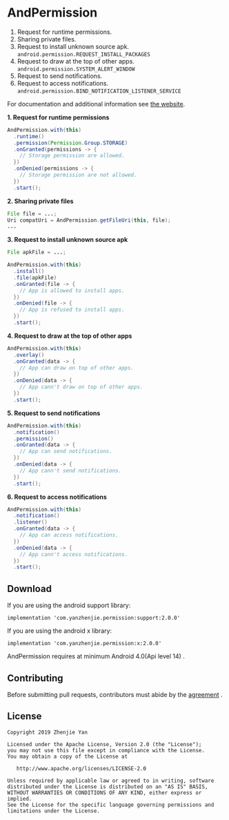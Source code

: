 ﻿# AndPermission
1. Request for runtime permissions.  
2. Sharing private files.  
3. Request to install unknown source apk.  
  `android.permission.REQUEST_INSTALL_PACKAGES`
4. Request to draw at the top of other apps.  
  `android.permission.SYSTEM_ALERT_WINDOW`
5. Request to send notifications.  
6. Request to access notifications.  
  `android.permission.BIND_NOTIFICATION_LISTENER_SERVICE`

For documentation and additional information see [the website](https://www.yanzhenjie.com/AndPermission).

**1. Request for runtime permissions**
```java
AndPermission.with(this)
  .runtime()
  .permission(Permission.Group.STORAGE)
  .onGranted(permissions -> {
    // Storage permission are allowed.
  })
  .onDenied(permissions -> {
    // Storage permission are not allowed.
  })
  .start();
```

**2. Sharing private files**
```java
File file = ...;
Uri compatUri = AndPermission.getFileUri(this, file);
...
```

**3. Request to install unknown source apk**
```java
File apkFile = ...;

AndPermission.with(this)
  .install()
  .file(apkFile)
  .onGranted(file -> {
    // App is allowed to install apps.
  })
  .onDenied(file -> {
    // App is refused to install apps.
  })
  .start();
```

**4. Request to draw at the top of other apps**
```java
AndPermission.with(this)
  .overlay()
  .onGranted(data -> {
    // App can draw on top of other apps.
  })
  .onDenied(data -> {
    // App cann't draw on top of other apps.
  })
  .start();
```

**5. Request to send notifications**
```java
AndPermission.with(this)
  .notification()
  .permission()
  .onGranted(data -> {
    // App can send notifications.
  })
  .onDenied(data -> {
    // App cann't send notifications.
  })
  .start();
```

**6. Request to access notifications**
```java
AndPermission.with(this)
  .notification()
  .listener()
  .onGranted(data -> {
    // App can access notifications.
  })
  .onDenied(data -> {
    // App cann't access notifications.
  })
  .start();
```

## Download
If you are using the android support library:
```
implementation 'com.yanzhenjie.permission:support:2.0.0'
```

If you are using the android x library:
```
implementation 'com.yanzhenjie.permission:x:2.0.0'
```

AndPermission requires at minimum Android 4.0(Api level 14) .

## Contributing
Before submitting pull requests, contributors must abide by the [agreement](CONTRIBUTING.md) .

## License
```text
Copyright 2019 Zhenjie Yan

Licensed under the Apache License, Version 2.0 (the "License");
you may not use this file except in compliance with the License.
You may obtain a copy of the License at

   http://www.apache.org/licenses/LICENSE-2.0

Unless required by applicable law or agreed to in writing, software
distributed under the License is distributed on an "AS IS" BASIS,
WITHOUT WARRANTIES OR CONDITIONS OF ANY KIND, either express or implied.
See the License for the specific language governing permissions and
limitations under the License.
```